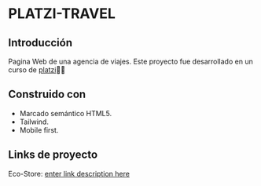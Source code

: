 # PLATZI-TRAVEL

## Introducción
Pagina Web de una agencia de viajes.
Este proyecto fue desarrollado en un curso de [platzi](https://platzi.com/cursos/tailwind/)💚🚀 

## Construido con

 - Marcado semántico HTML5.
 - Tailwind.
 - Mobile first.

## Links de proyecto
Eco-Store: [enter link description here](https://yaho59.github.io/PlatziTravel/)
